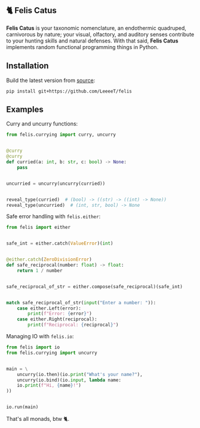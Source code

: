## 🐈 Felis Catus

**Felis Catus** is your taxonomic nomenclature, an endothermic quadruped, carnivorous by nature; your visual, olfactory, and auditory senses contribute to your hunting skills and natural defenses. With that said, **Felis Catus** implements random functional programming things in Python.

## Installation

Build the latest version from [source]:

```console
pip install git+https://github.com/LeeeeT/felis
```

## Examples

Curry and uncurry functions:

```python
from felis.currying import curry, uncurry


@curry
@curry
def curried(a: int, b: str, c: bool) -> None:
    pass


uncurried = uncurry(uncurry(curried))


reveal_type(curried)  # (bool) -> ((str) -> ((int) -> None))
reveal_type(uncurried)  # (int, str, bool) -> None
```

Safe error handling with `felis.either`:

```python
from felis import either


safe_int = either.catch(ValueError)(int)


@either.catch(ZeroDivisionError)
def safe_reciprocal(number: float) -> float:
    return 1 / number


safe_reciprocal_of_str = either.compose(safe_reciprocal)(safe_int)


match safe_reciprocal_of_str(input("Enter a number: ")):
    case either.Left(error):
        print(f"Error: {error}")
    case either.Right(reciprocal):
        print(f"Reciprocal: {reciprocal}")
```

Managing IO with `felis.io`:

```python
from felis import io
from felis.currying import uncurry


main = \
    uncurry(io.then)(io.print("What's your name?"),
    uncurry(io.bind)(io.input, lambda name:
    io.print(f"Hi, {name}!")
))


io.run(main)
```

That's all monads, btw 🐈.

[docs]: https://felis.rtfd.io
[source]: https://github.com/LeeeeT/felis

